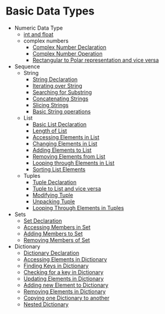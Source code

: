 # Basic Data Types
* Numeric Data Type
  * [int and float](https://github.com/pythoncoder100/practice/blob/master/basic%20data%20type.md) 
  * complex numbers
    * [Complex Number Declaration](https://github.com/pythoncoder100/practice/blob/master/complex%20numbers.md)
    * [Complex Number Operation](https://github.com/pythoncoder100/practice/blob/master/complex%20number%20operations.md)
    * [Rectangular to Polar representation and vice versa](https://github.com/pythoncoder100/practice/blob/master/rect%20to%20polar%20and%20vice%20versa.md)
* Sequence
  * String 
    * [String Declaration](https://github.com/pythoncoder100/practice/blob/master/String%20Declaration.md)
    * [Iterating over String](https://github.com/pythoncoder100/practice/blob/master/Iterating%20over%20string.md)
    * [Searching for Substring](https://github.com/pythoncoder100/practice/blob/master/Searching%20for%20Substring.md)
    * [Concatenating Strings](https://github.com/pythoncoder100/practice/blob/master/Concatenating%20Strings.md)
    * [Slicing Strings](https://github.com/pythoncoder100/practice/blob/master/Slicing%20Strings.md)
    * [Basic String operations](https://github.com/pythoncoder100/practice/blob/master/String%20Basic%20Operations.md)
  * List
    * [Basic List Declaration](https://github.com/pythoncoder100/practice/blob/master/List.md)
    * [Length of List](https://github.com/pythoncoder100/practice/blob/master/List%20Length.md)
    * [Accessing Elements in List](https://github.com/pythoncoder100/practice/blob/master/Accessing%20List%20Items.md)
    * [Changing Elements in List](https://github.com/pythoncoder100/practice/blob/master/Changing%20Elements%20in%20a%20List.md)
    * [Adding Elements to List](https://github.com/pythoncoder100/practice/blob/master/Adding%20New%20Elements%20to%20List.md)
    * [Removing Elements from List](https://github.com/pythoncoder100/practice/blob/master/Removing%20Elements%20in%20a%20List.md)
    * [Looping through Elements in List](https://github.com/pythoncoder100/practice/blob/master/Looping%20through%20Elements%20in%20List.md)
    * [Sorting List Elements](https://github.com/pythoncoder100/practice/blob/master/Sorting%20through%20List.md)
   * Tuples
     * [Tuple Declaration](https://github.com/pythoncoder100/practice/blob/master/Tuples%20Declaration.md)  
     * [Tuple to List and vice versa](https://github.com/pythoncoder100/practice/blob/master/Tuple%20to%20Link%20Conversion%20and%20Vice%20Versa.md)
     * [Modifying Tuple](https://github.com/pythoncoder100/practice/blob/master/Modifying%20Elements%20of%20Tuples.md)
     * [Unpacking Tuple](https://github.com/pythoncoder100/practice/blob/master/Unpacking%20Tuples.md)
     * [Looping Through Elements in Tuples](https://github.com/pythoncoder100/practice/blob/master/Looping_through_Elements_in_Tuples.ipynb)
* Sets
  * [Set Declaration](https://github.com/pythoncoder100/practice/blob/master/set%20declaration.md)
  * [Accessing Members in Set](https://github.com/pythoncoder100/practice/blob/master/Accessing%20members%20of%20a%20Set.md) 
  * [Adding Members to Set](https://github.com/pythoncoder100/practice/blob/master/Adding%20members%20to%20Set.md)
  * [Removing Members of Set](https://github.com/pythoncoder100/practice/blob/master/Removing%20Members%20of%20Set.md)
* Dictionary
  * [Dictionary Declaration](https://github.com/pythoncoder100/practice/blob/master/Dictionary%20Declaration.md)
  * [Accessing Elements in Dictionary](https://github.com/pythoncoder100/practice/blob/master/Accessing%20and%20Changing%20elements%20in%20Dictionary.md)
  * [Finding Keys in Dictionary](https://github.com/pythoncoder100/practice/blob/master/Finding_Keys_of_Dictionary.ipynb)
  * [Checking for a key in Dictionary](https://github.com/pythoncoder100/practice/blob/master/Checking%20for%20Key%20in%20Dictionary.md)
  * [Updating Elements in Dictionary](https://github.com/pythoncoder100/practice/blob/master/Updating%20Values%20in%20Dictionary.md)
  * [Adding new Element to Dictionary](https://github.com/pythoncoder100/practice/blob/master/Adding%20new%20Elements%20to%20Dictionary.md)
  * [Removing Elements in Dictionary](https://github.com/pythoncoder100/practice/blob/master/Removing%20Elements%20from%20Dictionary.md)
  * [Copying one Dictionary to another](https://github.com/pythoncoder100/practice/blob/master/Copying%20one%20Dictionary%20to%20another.md)
  * [Nested Dictionary](https://github.com/pythoncoder100/practice/blob/master/Nested%20Dictionary.md)
